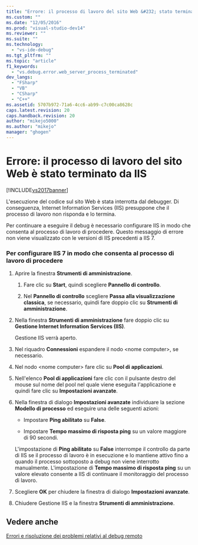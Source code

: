 ```yaml
---
title: "Errore: il processo di lavoro del sito Web &#232; stato terminato da IIS | Microsoft Docs"
ms.custom: ""
ms.date: "12/05/2016"
ms.prod: "visual-studio-dev14"
ms.reviewer: ""
ms.suite: ""
ms.technology: 
  - "vs-ide-debug"
ms.tgt_pltfrm: ""
ms.topic: "article"
f1_keywords: 
  - "vs.debug.error.web_server_process_terminated"
dev_langs: 
  - "FSharp"
  - "VB"
  - "CSharp"
  - "C++"
ms.assetid: 5707b972-71a6-4cc6-ab99-c7c00ca8628c
caps.latest.revision: 20
caps.handback.revision: 20
author: "mikejo5000"
ms.author: "mikejo"
manager: "ghogen"
---
```

# Errore: il processo di lavoro del sito Web &#232; stato terminato da IIS
[!INCLUDE[vs2017banner](../code-quality/includes/vs2017banner.md)]

L'esecuzione del codice sul sito Web è stata interrotta dal debugger.  Di conseguenza, Internet Information Services \(IIS\) presuppone che il processo di lavoro non risponda  e lo termina.  
  
 Per continuare a eseguire il debug è necessario configurare IIS in modo che consenta al processo di lavoro di procedere.  Questo messaggio di errore non viene visualizzato con le versioni di IIS precedenti a IIS 7.  
  
### Per configurare IIS 7 in modo che consenta al processo di lavoro di procedere  
  
1.  Aprire la finestra **Strumenti di amministrazione**.  
  
    1.  Fare clic su **Start**, quindi scegliere **Pannello di controllo**.  
  
    2.  Nel **Pannello di controllo** scegliere **Passa alla visualizzazione classica**, se necessario, quindi fare doppio clic su **Strumenti di amministrazione**.  
  
2.  Nella finestra **Strumenti di amministrazione** fare doppio clic su **Gestione Internet Information Services \(IIS\)**.  
  
     Gestione IIS verrà aperto.  
  
3.  Nel riquadro **Connessioni** espandere il nodo \<nome computer\>, se necessario.  
  
4.  Nel nodo \<nome computer\> fare clic su **Pool di applicazioni**.  
  
5.  Nell'elenco **Pool di applicazioni** fare clic con il pulsante destro del mouse sul nome del pool nel quale viene eseguita l'applicazione e quindi fare clic su **Impostazioni avanzate**.  
  
6.  Nella finestra di dialogo **Impostazioni avanzate** individuare la sezione **Modello di processo** ed eseguire una delle seguenti azioni:  
  
    -   Impostare **Ping abilitato** su **False**.  
  
    -   Impostare **Tempo massimo di risposta ping** su un valore maggiore di 90 secondi.  
  
     L'impostazione di **Ping abilitato** su **False** interrompe il controllo da parte di IIS se il processo di lavoro è in esecuzione e lo mantiene attivo fino a quando il processo sottoposto a debug non viene interrotto manualmente.  L'impostazione di **Tempo massimo di risposta ping** su un valore elevato consente a IIS di continuare il monitoraggio del processo di lavoro.  
  
7.  Scegliere **OK** per chiudere la finestra di dialogo **Impostazioni avanzate**.  
  
8.  Chiudere Gestione IIS e la finestra **Strumenti di amministrazione**.  
  
## Vedere anche  
 [Errori e risoluzione dei problemi relativi al debug remoto](../debugger/remote-debugging-errors-and-troubleshooting.md)
